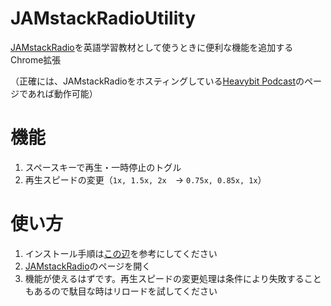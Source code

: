 # JAMstackRadioUtility

[JAMstackRadio](https://www.heavybit.com/library/podcasts/jamstack-radio/)を英語学習教材として使うときに便利な機能を追加するChrome拡張

（正確には、JAMstackRadioをホスティングしている[Heavybit Podcast](https://www.heavybit.com/library/podcasts)のページであれば動作可能）

# 機能

1. スペースキーで再生・一時停止のトグル
2. 再生スピードの変更（`1x, 1.5x, 2x`　→ `0.75x, 0.85x, 1x`）

# 使い方

1. インストール手順は[この辺](https://support.google.com/chrome/a/answer/2714278?hl=ja)を参考にしてください
2. [JAMstackRadio](https://www.heavybit.com/library/podcasts/jamstack-radio/)のページを開く
3. 機能が使えるはずです。再生スピードの変更処理は条件により失敗することもあるので駄目な時はリロードを試してください
